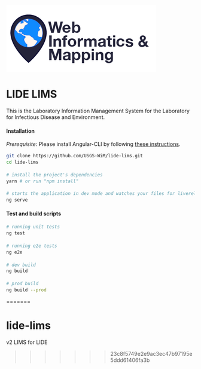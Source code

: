 
![WiM](wimlogo.png)

LIDE LIMS
============
This is the Laboratory Information Management System for the Laboratory for Infectious Disease and Environment.


#### Installation
*Prerequisite*: Please install Angular-CLI by following [these instructions](https://github.com/angular/angular-cli#installation).

```bash
git clone https://github.com/USGS-WiM/lide-lims.git
cd lide-lims

# install the project's dependencies
yarn # or run "npm install"

# starts the application in dev mode and watches your files for livereload
ng serve
```

#### Test and build scripts

```bash
# running unit tests
ng test

# running e2e tests
ng e2e

# dev build
ng build

# prod build
ng build --prod
```
=======
# lide-lims
v2 LIMS for LIDE
>>>>>>> 23c8f5749e2e9ac3ec47b97195e5ddd61406fa3b
